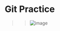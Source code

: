 # Git Practice

 >  > ![image](https://user-images.githubusercontent.com/87507644/144768284-56ee7404-7d0c-4dc5-9f43-834b9ee7dcfe.JPG)
